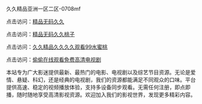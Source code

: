 久久精品亚洲一区二区-0708mf

点击访问：<a href="https://bsdf-5f5.pages.dev/">精品无码久久</a>

点击访问：<a href="https://cfad.pages.dev/">精品无码久久桃子</a>

点击访问：<a href="https://gfd-5xg.pages.dev/">久久精品久久久久观看99水蜜桃</a>

点击访问：<a href="https://fdhf-454.pages.dev/">偷偷在线观看免费高清电视剧</a>

本站专为广大影迷提供最新、最热门的电影、电视剧以及综艺节目资源。无论是爱情、悬疑、科幻，还是经典的电视剧，我们的资源都能满足不同观众的口味。平台提供高速、稳定的视频播放体验，支持多设备同步观看。无需任何注册，即点即播，随时随地享受高清影视资源。欢迎加入我们的影视世界，发现更多精彩内容。

<span style="display:none;">[Canonical link](https://github.com/ty20250708/ty14 ）</span>
